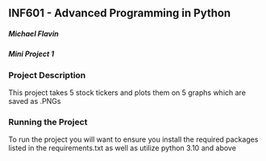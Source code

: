 ## INF601 - Advanced Programming in Python
##### Michael Flavin
##### Mini Project 1


### Project Description

This project takes 5 stock tickers and plots them on 5 graphs which are saved as
.PNGs


### Running the Project

To run the project you will want to ensure you install the required packages listed in the
requirements.txt as well as utilize python 3.10 and above